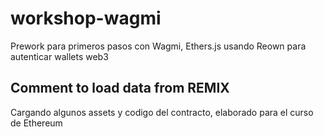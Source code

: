 # workshop-wagmi
Prework para primeros pasos con Wagmi, Ethers.js usando Reown para autenticar wallets web3

## Comment to load data from REMIX 
Cargando algunos assets y codigo del contracto, elaborado para el curso de Ethereum
